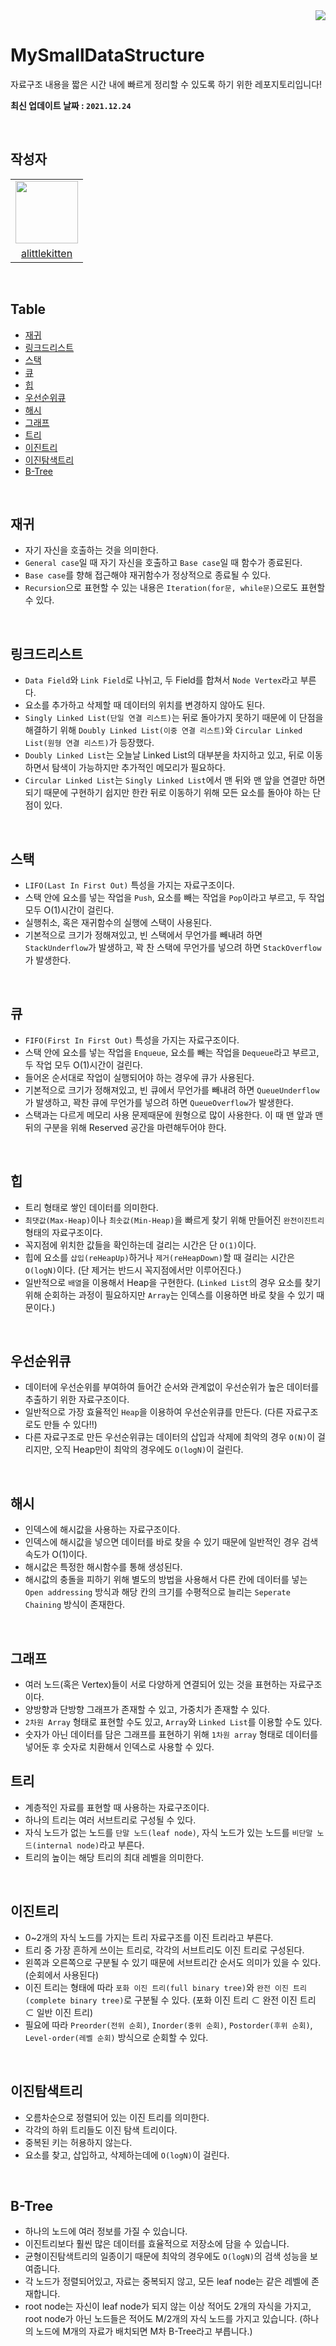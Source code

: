<div align="right">
  <a href="https://github.com/BoostUpStudy/MySmallDataStructure">
      <img src="https://hits.seeyoufarm.com/api/count/incr/badge.svg?url=https://github.com/BoostUpStudy/MySmallDataStructure&count_bg=%233D61C8&title_bg=%23555555&icon=&icon_color=%23E7E7E7&title=hits&edge_flat=false"/></a>
</div>

# MySmallDataStructure
자료구조 내용을 짧은 시간 내에 빠르게 정리할 수 있도록 하기 위한 레포지토리입니다!

**최신 업데이트 날짜 : `2021.12.24`**

<br/>

## 작성자

<div>
  <table align="center">
    <tr>
      <td>  
        <a href="https://github.com/alittlekitten">
          <img src="https://avatars.githubusercontent.com/alittlekitten" width="100"/>
        </a>
      </td>
    </tr>
    <tr>
      <td align="center">
        <a href="https://github.com/alittlekitten">
          alittlekitten
        </a>
      </td>
    </tr>
  </table>
</div>

<br/>

## Table

- [재귀](#재귀)
- [링크드리스트](#링크드리스트)
- [스택](#스택)
- [큐](#큐)
- [힙](#힙)
- [우선순위큐](#우선순위큐)
- [해시](#해시)
- [그래프](#그래프)
- [트리](#트리)
- [이진트리](#이진트리)
- [이진탐색트리](#이진탐색트리)
- [B-Tree](#B-Tree)

<br/>

## 재귀
- 자기 자신을 호출하는 것을 의미한다.
- `General case`일 때 자기 자신을 호출하고 `Base case`일 때 함수가 종료된다.
- `Base case`를 향해 접근해야 재귀함수가 정상적으로 종료될 수 있다.
- `Recursion`으로 표현할 수 있는 내용은 `Iteration(for문, while문)`으로도 표현할 수 있다.

<br />

## 링크드리스트
- `Data Field`와 `Link Field`로 나뉘고, 두 Field를 합쳐서 `Node Vertex`라고 부른다.
- 요소를 추가하고 삭제할 때 데이터의 위치를 변경하지 않아도 된다.
- `Singly Linked List(단일 연결 리스트)`는 뒤로 돌아가지 못하기 때문에 이 단점을 해결하기 위해 `Doubly Linked List(이중 연결 리스트)`와 `Circular Linked List(원형 연결 리스트)`가 등장했다.
- `Doubly Linked List`는 오늘날 Linked List의 대부분을 차지하고 있고, 뒤로 이동하면서 탐색이 가능하지만 추가적인 메모리가 필요하다.
- `Circular Linked List`는 `Singly Linked List`에서 맨 뒤와 맨 앞을 연결만 하면 되기 때문에 구현하기 쉽지만 한칸 뒤로 이동하기 위해 모든 요소를 돌아야 하는 단점이 있다.

<br />

## 스택
- `LIFO(Last In First Out)` 특성을 가지는 자료구조이다.
- 스택 안에 요소를 넣는 작업을 `Push`, 요소를 빼는 작업을 `Pop`이라고 부르고, 두 작업 모두 O(1)시간이 걸린다.
- 실행취소, 혹은 재귀함수의 실행에 스택이 사용된다.
- 기본적으로 크기가 정해져있고, 빈 스택에서 무언가를 빼내려 하면 `StackUnderflow`가 발생하고, 꽉 찬 스택에 무언가를 넣으려 하면 `StackOverflow`가 발생한다.

<br />

## 큐
- `FIFO(First In First Out)` 특성을 가지는 자료구조이다.
- 스택 안에 요소를 넣는 작업을 `Enqueue`, 요소를 빼는 작업을 `Dequeue`라고 부르고, 두 작업 모두 O(1)시간이 걸린다.
- 들어온 순서대로 작업이 실행되어야 하는 경우에 큐가 사용된다.
- 기본적으로 크기가 정해져있고, 빈 큐에서 무언가를 빼내려 하면 `QueueUnderflow`가 발생하고, 꽉찬 큐에 무언가를 넣으려 하면 `QueueOverflow`가 발생한다.
- 스택과는 다르게 메모리 사용 문제때문에 원형으로 많이 사용한다. 이 때 맨 앞과 맨 뒤의 구분을 위해 Reserved 공간을 마련해두어야 한다.

<br />

## 힙
- 트리 형태로 쌓인 데이터를 의미한다.
- `최댓값(Max-Heap)`이나 `최솟값(Min-Heap)`을 빠르게 찾기 위해 만들어진 `완전이진트리` 형태의 자료구조이다.
- 꼭지점에 위치한 값들을 확인하는데 걸리는 시간은 단 `O(1)`이다.
- 힙에 요소를 `삽입(reHeapUp)`하거나 `제거(reHeapDown)`할 때 걸리는 시간은 `O(logN)`이다. (단 제거는 반드시 꼭지점에서만 이루어진다.)
- 일반적으로 `배열`을 이용해서 Heap을 구현한다. (`Linked List`의 경우 요소를 찾기 위해 순회하는 과정이 필요하지만 `Array`는 인덱스를 이용하면 바로 찾을 수 있기 때문이다.)

<br />

## 우선순위큐
- 데이터에 우선순위를 부여하여 들어간 순서와 관계없이 우선순위가 높은 데이터를 추출하기 위한 자료구조이다.
- 일반적으로 가장 효율적인 `Heap`을 이용하여 우선순위큐를 만든다. (다른 자료구조로도 만들 수 있다!!) 
- 다른 자료구조로 만든 우선순위큐는 데이터의 삽입과 삭제에 최악의 경우 `O(N)`이 걸리지만, 오직 Heap만이 최악의 경우에도 `O(logN)`이 걸린다.

<br />

## 해시
- 인덱스에 해시값을 사용하는 자료구조이다.
- 인덱스에 해시값을 넣으면 데이터를 바로 찾을 수 있기 때문에 일반적인 경우 검색 속도가 O(1)이다.
- 해시값은 특정한 해시함수를 통해 생성된다.
- 해시값의 충돌을 피하기 위해 별도의 방법을 사용해서 다른 칸에 데이터를 넣는 `Open addressing` 방식과 해당 칸의 크기를 수평적으로 늘리는 `Seperate Chaining` 방식이 존재한다.

<br />

## 그래프
- 여러 노드(혹은 Vertex)들이 서로 다양하게 연결되어 있는 것을 표현하는 자료구조이다.
- 양방향과 단방향 그래프가 존재할 수 있고, 가중치가 존재할 수 있다.
- `2차원 Array` 형태로 표현할 수도 있고, `Array`와 `Linked List`를 이용할 수도 있다.
- 숫자가 아닌 데이터를 담은 그래프를 표현하기 위해 `1차원 array` 형태로 데이터를 넣어둔 후 숫자로 치환해서 인덱스로 사용할 수 있다.

## 트리
- 계층적인 자료를 표현할 때 사용하는 자료구조이다.
- 하나의 트리는 여러 서브트리로 구성될 수 있다.
- 자식 노드가 없는 노드를 `단말 노드(leaf node)`, 자식 노드가 있는 노드를 `비단말 노드(internal node)`라고 부른다.
- 트리의 높이는 해당 트리의 최대 레벨을 의미한다.

<br />

## 이진트리
- 0~2개의 자식 노드를 가지는 트리 자료구조를 이진 트리라고 부른다.
- 트리 중 가장 흔하게 쓰이는 트리로, 각각의 서브트리도 이진 트리로 구성된다.
- 왼쪽과 오른쪽으로 구분될 수 있기 때문에 서브트리간 순서도 의미가 있을 수 있다. (순회에서 사용된다)
- 이진 트리는 형태에 따라 `포화 이진 트리(full binary tree)`와 `완전 이진 트리(complete binary tree)`로 구분될 수 있다. (포화 이진 트리 ⊂ 완전 이진 트리 ⊂ 일반 이진 트리)
- 필요에 따라 `Preorder(전위 순회)`, `Inorder(중위 순회)`, `Postorder(후위 순회)`, `Level-order(레벨 순회)` 방식으로 순회할 수 있다.

<br />

## 이진탐색트리
- 오름차순으로 정렬되어 있는 이진 트리를 의미한다.
- 각각의 하위 트리들도 이진 탐색 트리이다.
- 중복된 키는 허용하지 않는다.
- 요소를 찾고, 삽입하고, 삭제하는데에 `O(logN)`이 걸린다.

<br />

## B-Tree
- 하나의 노드에 여러 정보를 가질 수 있습니다.
- 이진트리보다 훨씬 많은 데이터를 효율적으로 저장소에 담을 수 있습니다.
- 균형이진탐색트리의 일종이기 때문에 최악의 경우에도 `O(logN)`의 검색 성능을 보여줍니다.
- 각 노드가 정렬되어있고, 자료는 중복되지 않고, 모든 leaf node는 같은 레벨에 존재합니다.
- root node는 자신이 leaf node가 되지 않는 이상 적어도 2개의 자식을 가지고, root node가 아닌 노드들은 적어도 M/2개의 자식 노드를 가지고 있습니다. (하나의 노드에 M개의 자료가 배치되면 M차 B-Tree라고 부릅니다.)
